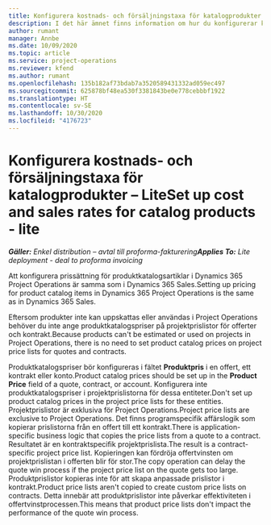 ```yaml
---
title: Konfigurera kostnads- och försäljningstaxa för katalogprodukter – Lite
description: I det här ämnet finns information om hur du konfigurerar kostnads- och försäljningstaxor för artiklar i en produktkatalog.
author: rumant
manager: Annbe
ms.date: 10/09/2020
ms.topic: article
ms.service: project-operations
ms.reviewer: kfend
ms.author: rumant
ms.openlocfilehash: 135b182af73bdab7a3520589431332ad059ec497
ms.sourcegitcommit: 625878bf48ea530f3381843be0e778cebbbf1922
ms.translationtype: HT
ms.contentlocale: sv-SE
ms.lasthandoff: 10/30/2020
ms.locfileid: "4176723"
---
```

# <a name="set-up-cost-and-sales-rates-for-catalog-products---lite"></a><span data-ttu-id="62c19-103">Konfigurera kostnads- och försäljningstaxa för katalogprodukter – Lite</span><span class="sxs-lookup"><span data-stu-id="62c19-103">Set up cost and sales rates for catalog products - lite</span></span>

<span data-ttu-id="62c19-104">_**Gäller:** Enkel distribution – avtal till proforma-fakturering_</span><span class="sxs-lookup"><span data-stu-id="62c19-104">_**Applies To:** Lite deployment - deal to proforma invoicing_</span></span>


<span data-ttu-id="62c19-105">Att konfigurera prissättning för produktkatalogsartiklar i Dynamics 365 Project Operations är samma som i Dynamics 365 Sales.</span><span class="sxs-lookup"><span data-stu-id="62c19-105">Setting up pricing for product catalog items in Dynamics 365 Project Operations is the same as in Dynamics 365 Sales.</span></span>

<span data-ttu-id="62c19-106">Eftersom produkter inte kan uppskattas eller användas i Project Operations behöver du inte ange produktkatalogspriser på projektprislistor för offerter och kontrakt.</span><span class="sxs-lookup"><span data-stu-id="62c19-106">Because products can't be estimated or used on projects in Project Operations, there is no need to set product catalog prices on project price lists for quotes and contracts.</span></span>

<span data-ttu-id="62c19-107">Produktkatalogspriser bör konfigureras i fältet **Produktpris** i en offert, ett kontrakt eller konto.</span><span class="sxs-lookup"><span data-stu-id="62c19-107">Product catalog prices should be set up in the **Product Price** field of a quote, contract, or account.</span></span> <span data-ttu-id="62c19-108">Konfigurera inte produktkatalogspriser i projektprislistorna för dessa entiteter.</span><span class="sxs-lookup"><span data-stu-id="62c19-108">Don't set up product catalog prices in the project price lists for these entities.</span></span> <span data-ttu-id="62c19-109">Projektprislistor är exklusiva för Project Operations.</span><span class="sxs-lookup"><span data-stu-id="62c19-109">Project price lists are exclusive to Project Operations.</span></span> <span data-ttu-id="62c19-110">Det finns programspecifik affärslogik som kopierar prislistorna från en offert till ett kontrakt.</span><span class="sxs-lookup"><span data-stu-id="62c19-110">There is application-specific business logic that copies the price lists from a quote to a contract.</span></span> <span data-ttu-id="62c19-111">Resultatet är en kontraktspecifik projektprislista.</span><span class="sxs-lookup"><span data-stu-id="62c19-111">The result is a contract-specific project price list.</span></span> <span data-ttu-id="62c19-112">Kopieringen kan fördröja offertvinsten om projektprislistan i offerten blir för stor.</span><span class="sxs-lookup"><span data-stu-id="62c19-112">The copy operation can delay the quote win process if the project price list on the quote gets too large.</span></span> <span data-ttu-id="62c19-113">Produktprislistor kopieras inte för att skapa anpassade prislistor i kontrakt.</span><span class="sxs-lookup"><span data-stu-id="62c19-113">Product price lists aren't copied to create custom price lists on contracts.</span></span> <span data-ttu-id="62c19-114">Detta innebär att produktprislistor inte påverkar effektiviteten i offertvinstprocessen.</span><span class="sxs-lookup"><span data-stu-id="62c19-114">This means that product price lists don't impact the performance of the quote win process.</span></span>
